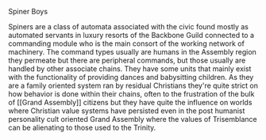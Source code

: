 
Spiner Boys

Spiners are a class of automata associated with the civic found mostly as automated servants in luxury resorts of the Backbone Guild connected to a commanding module who is the main consort of the working network of machinery. The command types usually are humans in the Assembly region they permeate but there are peripheral commands, but those usually are handled by other associate chains. They have some units that mainly exist with the functionality of providing dances and babysitting children. As they are a family oriented system ran by residual Christians they're quite strict on how behavior is done within their chains, often to the frustration of the bulk of [[Grand Assembly]] citizens but they have quite the influence on worlds where Christian value systems have persisted even in the post humanist personality cult oriented Grand Assembly where the values of Trisemblance can be alienating to those used to the Trinity.